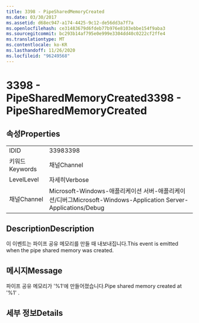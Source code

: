 ```yaml
---
title: 3398 - PipeSharedMemoryCreated
ms.date: 03/30/2017
ms.assetid: d68ec947-a174-4425-9c12-de56dd3a7f7a
ms.openlocfilehash: ce31483679d6fdeb77b976e8103ebbe154f9aba3
ms.sourcegitcommit: bc293b14af795e0e999e3304dd40c0222cf2ffe4
ms.translationtype: MT
ms.contentlocale: ko-KR
ms.lasthandoff: 11/26/2020
ms.locfileid: "96249568"
---
```

# <a name="3398---pipesharedmemorycreated"></a><span data-ttu-id="c25b3-102">3398 - PipeSharedMemoryCreated</span><span class="sxs-lookup"><span data-stu-id="c25b3-102">3398 - PipeSharedMemoryCreated</span></span>

## <a name="properties"></a><span data-ttu-id="c25b3-103">속성</span><span class="sxs-lookup"><span data-stu-id="c25b3-103">Properties</span></span>  
  
|||  
|-|-|  
|<span data-ttu-id="c25b3-104">ID</span><span class="sxs-lookup"><span data-stu-id="c25b3-104">ID</span></span>|<span data-ttu-id="c25b3-105">3398</span><span class="sxs-lookup"><span data-stu-id="c25b3-105">3398</span></span>|  
|<span data-ttu-id="c25b3-106">키워드</span><span class="sxs-lookup"><span data-stu-id="c25b3-106">Keywords</span></span>|<span data-ttu-id="c25b3-107">채널</span><span class="sxs-lookup"><span data-stu-id="c25b3-107">Channel</span></span>|  
|<span data-ttu-id="c25b3-108">Level</span><span class="sxs-lookup"><span data-stu-id="c25b3-108">Level</span></span>|<span data-ttu-id="c25b3-109">자세히</span><span class="sxs-lookup"><span data-stu-id="c25b3-109">Verbose</span></span>|  
|<span data-ttu-id="c25b3-110">채널</span><span class="sxs-lookup"><span data-stu-id="c25b3-110">Channel</span></span>|<span data-ttu-id="c25b3-111">Microsoft-Windows-애플리케이션 서버-애플리케이션/디버그</span><span class="sxs-lookup"><span data-stu-id="c25b3-111">Microsoft-Windows-Application Server-Applications/Debug</span></span>|  
  
## <a name="description"></a><span data-ttu-id="c25b3-112">Description</span><span class="sxs-lookup"><span data-stu-id="c25b3-112">Description</span></span>  

 <span data-ttu-id="c25b3-113">이 이벤트는 파이프 공유 메모리를 만들 때 내보내집니다.</span><span class="sxs-lookup"><span data-stu-id="c25b3-113">This event is emitted when the pipe shared memory was created.</span></span>  
  
## <a name="message"></a><span data-ttu-id="c25b3-114">메시지</span><span class="sxs-lookup"><span data-stu-id="c25b3-114">Message</span></span>  

 <span data-ttu-id="c25b3-115">파이프 공유 메모리가 '%1'에 만들어졌습니다.</span><span class="sxs-lookup"><span data-stu-id="c25b3-115">Pipe shared memory created at '%1' .</span></span>  
  
## <a name="details"></a><span data-ttu-id="c25b3-116">세부 정보</span><span class="sxs-lookup"><span data-stu-id="c25b3-116">Details</span></span>
